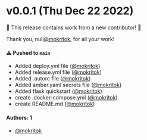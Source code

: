# v0.0.1 (Thu Dec 22 2022)

:tada: This release contains work from a new contributor! :tada:

Thank you, null[@mokritok](https://github.com/mokritok), for all your work!

#### ⚠️ Pushed to `main`

- Added deploy.yml file ([@mokritok](https://github.com/mokritok))
- Added release.yml file ([@mokritok](https://github.com/mokritok))
- Added .autorc file ([@mokritok](https://github.com/mokritok))
- Added amber.yaml secrets file ([@mokritok](https://github.com/mokritok))
- Added flask quickstart ([@mokritok](https://github.com/mokritok))
- create .docker-compose.yml ([@mokritok](https://github.com/mokritok))
- create README.md ([@mokritok](https://github.com/mokritok))

#### Authors: 1

- [@mokritok](https://github.com/mokritok)
